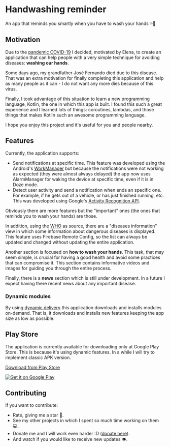 # Handwashing reminder

An app that reminds you smartly when you have to wash your hands 💦👏

## Motivation

Due to the
[pandemic COVID-19](https://www.undp.org/content/undp/en/home/coronavirus.html)
I decided, motivated by Elena, to create an application that can help
people with a very simple technique for avoiding diseases: **washing our
hands**.

Some days ago, my grandfather José Fernando died due to this disease.
That was an extra motivation for finally completing this application and
help as many people as it can - I do not want any more dies because of
this virus.

Finally, I took advantage of this situation to learn a new programming
language, Kotlin, the one in which this app is built. I found this such
a great experience and I learned lots of things: coroutines, lambdas,
and those things that makes Kotlin such an awesome programming language.

I hope you enjoy this project and it's useful for you and people nearby.

## Features

Currently, the application supports:

+ Send notifications at specific time. This feature was developed using
  the Android's
  [WorkManager](https://developer.android.com/topic/libraries/architecture/workmanager)
  but because the notifications were not working as expected (they were almost
  always delayed) the app now uses AlarmManager for waking the device at
  specific time, even if it is in Doze mode.
+ Detect user activity and send a notification when ends an specific
  one. For example, if he gets out of a vehicle, or has just finished
  running, etc. This was developed using Google's [Activity Recognition
  API](https://developers.google.com/location-context/activity-recognition).

Obviously there are more features but the "important" ones (the ones
that reminds you to wash your hands) are those.

In addition, using the [WHO](https://who.int) as source, there are a
"diseases information" view in which some information about dangerous
diseases is displayed. This feature uses Firebase Remote Config, so the
list can always be updated and changed without updating the entire
application.

Another section is focused on **how to wash your hands**. This task,
that may seem simple, is crucial for having a good health and avoid some
practices that can compromise it. This section contains informative
videos and images for guiding you through the entire process.

Finally, there is a **news** section which is still under development.
In a future I expect having there recent news about any important
disease.

### Dynamic modules
By using
[dynamic delivery](https://developer.android.com/guide/app-bundle/dynamic-delivery)
this application downloads and installs modules on-demand. That is, it
downloads and installs new features keeping the app size as low as
possible.

## Play Store
The application is currently available for downloading only at Google
Play Store. This is because it's using dynamic features. In a while I
will try to implement classic APK version.

[Download from Play Store](https://play.google.com/store/apps/details?id=com.javinator9889.handwashingreminder)

<a href='https://play.google.com/store/apps/details?id=com.javinator9889.handwashingreminder&pcampaignid=pcampaignidMKT-Other-global-all-co-prtnr-py-PartBadge-Mar2515-1'>
<img alt='Get it on Google Play' src='https://play.google.com/intl/en_gb/badges/static/images/badges/en_badge_web_generic.png'/></a>

## Contributing
If you want to contribute:

+ Rate, giving me a star 🌟.
+ See my other projects in which I spent so much time working on them 💻.
+ Donate me and I will work even harder :D
  ([donate here](https://paypal.me/javinator9889)).
+ And watch if you would like to receive new updates 👁.
